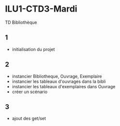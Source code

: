 # ILU1-CTD3-Mardi
TD Bibliothèque


## 1
- initialisation du projet

## 2 
- instancier Bibliotheque, Ouvrage, Exemplaire
- instancier les tableaux d'ouvrages dans la bibli
- instancier les tableaux d'exemplaires dans Ouvrage
- créer un scénario

## 3 
- ajout des get/set